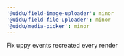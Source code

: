 ```yaml
---
'@uidu/field-image-uploader': minor
'@uidu/field-file-uploader': minor
'@uidu/media-picker': minor
---
```


Fix uppy events recreated every render
